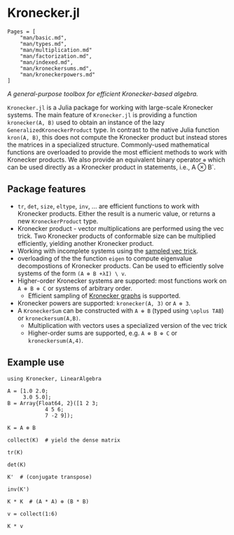 # Kronecker.jl

```@contents
Pages = [
    "man/basic.md",
    "man/types.md",
    "man/multiplication.md"
    "man/factorization.md",
    "man/indexed.md",
    "man/kroneckersums.md",
    "man/kroneckerpowers.md"
]
```

*A general-purpose toolbox for efficient Kronecker-based algebra.*

`Kronecker.jl` is a Julia package for working with large-scale Kronecker systems. The main feature of `Kronecker.jl` is providing a function `kronecker(A, B)` used to obtain an instance of the lazy `GeneralizedKroneckerProduct` type. In contrast to the native Julia function `kron(A, B)`, this does not compute the Kronecker product but instead stores the matrices in a specialized structure. Commonly-used mathematical functions are overloaded to provide the most efficient methods to work with Kronecker products. We also provide an equivalent binary operator `⊗` which can be used directly as a Kronecker product in statements, i.e., A ⊗ B`.

## Package features

- `tr`, `det`, `size`, `eltype`, `inv`, ... are efficient functions to work with Kronecker products. Either the result is a numeric value, or returns a new `KroneckerProduct` type.
- Kronecker product - vector multiplications are performed using the vec trick. Two Kronecker products of conformable size can be multiplied efficiently, yielding another Kronecker product.
- Working with incomplete systems using the [sampled vec trick](https://arxiv.org/pdf/1601.01507.pdf).
- overloading of the the function `eigen` to compute eigenvalue decompostions of Kronecker products. Can be used to efficiently solve systems of the form `(A ⊗ B +λI) \ v`.
- Higher-order Kronecker systems are supported: most functions work on `A ⊗ B ⊗ C` or systems of arbitrary order.
  - Efficient sampling of [Kronecker graphs](https://cs.stanford.edu/~jure/pubs/kronecker-jmlr10.pdf) is supported.
- Kronecker powers are supported: `kronecker(A, 3)` or `A ⊗ 3`.
- A `KroneckerSum` can be constructed with `A ⊕ B` (typed using `\oplus TAB`) or `kroneckersum(A,B)`.
  - Multiplication with vectors uses  a specialized version of the vec trick
  - Higher-order sums are supported, e.g. `A ⊕ B ⊕ C` or `kroneckersum(A,4)`.

## Example use

```@repl
using Kronecker, LinearAlgebra

A = [1.0 2.0;
     3.0 5.0];
B = Array{Float64, 2}([1 2 3;
            4 5 6;
            7 -2 9]);

K = A ⊗ B

collect(K)  # yield the dense matrix

tr(K)

det(K)

K'  # (conjugate transpose)

inv(K')

K * K  # (A * A) ⊗ (B * B)

v = collect(1:6)

K * v
```
